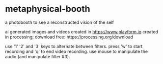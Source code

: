 # metaphysical-booth
a photobooth to see a reconstructed vision of the self

ai generated images and videos created in https://www.playform.io
created in processing; download free: https://processing.org/download 

use '1' '2' and '3' keys to alternate between filters.
press 'w' to start recording and 'q' to end video recording.
use mouse to manipulate the audio (and manipulate filter #3).
